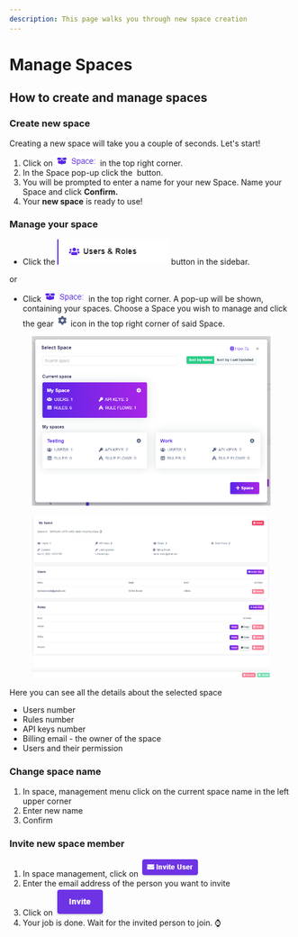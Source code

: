 ```yaml
---
description: This page walks you through new space creation
---
```


# Manage Spaces

## How to create and manage spaces

### Create new space

Creating a new space will take you a couple of seconds. Let's start!

1. Click on ![](<../.gitbook/assets/image (49).png>) in the top right corner.
2. In the Space pop-up click the <img src="../.gitbook/assets/image (54).png" alt="" data-size="line"> button.
3. You will be prompted to enter a name for your new Space. Name your Space and click **Confirm.**
4. Your **new space** is ready to use!

### Manage your space

* Click the <img src="../.gitbook/assets/image (140).png" alt="" data-size="line"> button in the sidebar.

or

* Click ![](<../.gitbook/assets/image (49).png>) in the top right corner. A pop-up will be shown, containing your spaces. Choose a Space you wish to manage and click the gear <img src="../.gitbook/assets/image (78) (1).png" alt="" data-size="line"> icon in the top right corner of said Space.

<figure><img src="../.gitbook/assets/image (252).png" alt=""><figcaption></figcaption></figure>



<figure><img src="../.gitbook/assets/image (175).png" alt=""><figcaption></figcaption></figure>

Here you can see all the details about the selected space

* Users number
* Rules number
* API keys number
* Billing email - the owner of the space
* Users and their permission

### Change space name

1. In space, management menu click on the current space name in the left upper corner
2. Enter new name
3. Confirm

### Invite new space member

1. In space management, click on ![](<../.gitbook/assets/image (58).png>)
2. Enter the email address of the person you want to invite
3. Click on <img src="../.gitbook/assets/image (59).png" alt="" data-size="line">
4. Your job is done. Wait for the invited person to join. :watch:
